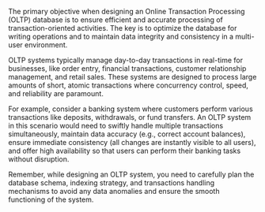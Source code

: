 The primary objective when designing an Online Transaction Processing (OLTP) database is to ensure efficient and accurate processing of transaction-oriented activities. The key is to optimize the database for writing operations and to maintain data integrity and consistency in a multi-user environment.

OLTP systems typically manage day-to-day transactions in real-time for businesses, like order entry, financial transactions, customer relationship management, and retail sales. These systems are designed to process large amounts of short, atomic transactions where concurrency control, speed, and reliability are paramount.

For example, consider a banking system where customers perform various transactions like deposits, withdrawals, or fund transfers. An OLTP system in this scenario would need to swiftly handle multiple transactions simultaneously, maintain data accuracy (e.g., correct account balances), ensure immediate consistency (all changes are instantly visible to all users), and offer high availability so that users can perform their banking tasks without disruption.

Remember, while designing an OLTP system, you need to carefully plan the database schema, indexing strategy, and transactions handling mechanisms to avoid any data anomalies and ensure the smooth functioning of the system.
